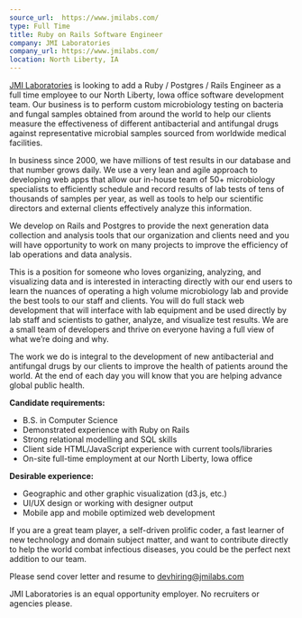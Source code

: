 ```yaml
---
source_url:  https://www.jmilabs.com/
type: Full Time
title: Ruby on Rails Software Engineer
company: JMI Laboratories
company_url: https://www.jmilabs.com/
location: North Liberty, IA
---
```


[JMI Laboratories](http://www.jmilabs.com) is looking to add a Ruby / Postgres / Rails Engineer as a full time employee to our North Liberty, Iowa office software development team.  Our business is to perform custom microbiology testing on bacteria and fungal samples obtained from around the world to help our clients measure the effectiveness of different antibacterial and antifungal drugs against representative microbial samples sourced from worldwide medical facilities.

In business since 2000, we have millions of test results in our database and that number grows daily.  We use a very lean and agile approach to developing web apps that allow our in-house team of 50+ microbiology specialists to efficiently schedule and record results of lab tests of tens of thousands of samples per year, as well as tools to help our scientific directors and external clients effectively analyze this information.

We develop on Rails and Postgres to provide the next generation data collection and analysis tools that our organization and clients need and you will have opportunity to work on many projects to improve the efficiency of lab operations and data analysis.

This is a position for someone who loves organizing, analyzing, and visualizing data and is interested in interacting directly with our end users to learn the nuances of operating a high volume microbiology lab and provide the best tools to our staff and clients.  You will do full stack web development that will interface with lab equipment and be used directly by lab staff and scientists to gather, analyze, and visualize test results.  We are a small team of developers and thrive on everyone having a full view of what we’re doing and why.

The work we do is integral to the development of new antibacterial and antifungal drugs by our clients to improve the health of patients around the world.  At the end of each day you will know that you are helping advance global public health.

**Candidate requirements:**

* B.S. in Computer Science
* Demonstrated experience with Ruby on Rails
* Strong relational modelling and SQL skills
* Client side HTML/JavaScript experience with current tools/libraries
* On-site full-time employment at our North Liberty, Iowa office

**Desirable experience:**

* Geographic and other graphic visualization (d3.js, etc.)
* UI/UX design or working with designer output
* Mobile app and mobile optimized web development

If you are a great team player, a self-driven prolific coder, a fast learner of new technology and domain subject matter, and want to contribute directly to help the world combat infectious diseases, you could be the perfect next addition to our team.

Please send cover letter and resume to <devhiring@jmilabs.com>

JMI Laboratories is an equal opportunity employer. No recruiters or agencies please.
